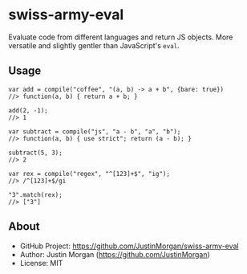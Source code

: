 # swiss-army-eval

Evaluate code from different languages and return JS objects. More versatile and slightly gentler than JavaScript's `eval`.

## Usage
    
```
var add = compile("coffee", "(a, b) -> a + b", {bare: true}) 
//> function(a, b) { return a + b; }

add(2, -1);                                   
//> 1

var subtract = compile("js", "a - b", "a", "b"); 
//> function(a, b) { use strict"; return (a - b); }

subtract(5, 3);                     
//> 2

var rex = compile("regex", "^[123]+$", "ig"); 
//> /^[123]+$/gi

"3".match(rex);
//> ["3"]
```
  
    
## About

- GitHub Project: https://github.com/JustinMorgan/swiss-army-eval
- Author: Justin Morgan (https://github.com/JustinMorgan)
- License: MIT
